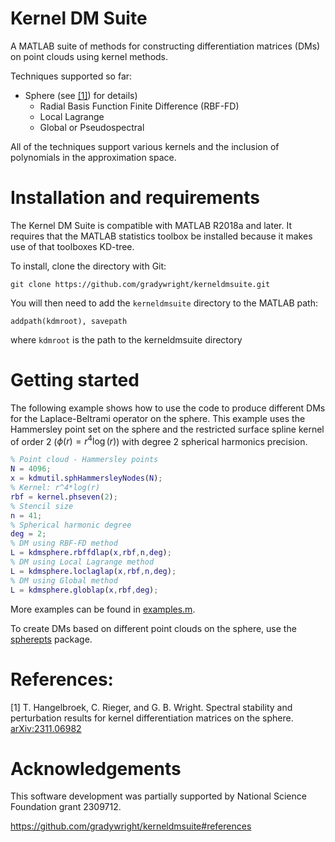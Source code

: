 # Kernel DM Suite
A MATLAB suite of methods for constructing differentiation matrices (DMs) on point clouds using kernel methods.  

Techniques supported so far:

* Sphere (see [[1]](#HRW24)) for details)
    * Radial Basis Function Finite Difference (RBF-FD)
    * Local Lagrange 
    * Global or Pseudospectral

All of the techniques support various kernels and the inclusion of polynomials in the approximation space.

# Installation and requirements

The Kernel DM Suite is compatible with MATLAB R2018a and later.  It requires that the MATLAB statistics toolbox be installed because it makes use of that toolboxes KD-tree.

To install, clone the directory with Git:
```
git clone https://github.com/gradywright/kerneldmsuite.git
```
You will then need to add the `kerneldmsuite` directory to the MATLAB path:
```
addpath(kdmroot), savepath
```
where `kdmroot` is the path to the kerneldmsuite directory

# Getting started

The following example shows how to use the code to produce different DMs for the Laplace-Beltrami operator on the sphere.  This example uses the Hammersley point set on the sphere and the restricted surface spline kernel of order 2 ($`\phi(r) = r^4 \log(r)`$) with degree 2 spherical harmonics precision.
```matlab
% Point cloud - Hammersley points
N = 4096;
x = kdmutil.sphHammersleyNodes(N);
% Kernel: r^4*log(r)
rbf = kernel.phseven(2);
% Stencil size
n = 41;
% Spherical harmonic degree 
deg = 2;
% DM using RBF-FD method
L = kdmsphere.rbffdlap(x,rbf,n,deg);
% DM using Local Lagrange method
L = kdmsphere.loclaglap(x,rbf,n,deg);
% DM using Global method
L = kdmsphere.globlap(x,rbf,deg);
```
More examples can be found in [examples.m](https://github.com/gradywright/kerneldmsuite/blob/main/example.m).

To create DMs based on different point clouds on the sphere, use the [spherepts](https://github.com/gradywright/spherepts) package.

# References:

<a name="HRW24">[1]</a> T. Hangelbroek, C. Rieger, and G. B. Wright. Spectral stability and perturbation results for kernel differentiation matrices on the sphere. [arXiv:2311.06982](https://arxiv.org/abs/2311.06982)


# Acknowledgements 
This software development was partially supported by National Science Foundation grant 2309712.


https://github.com/gradywright/kerneldmsuite#references




